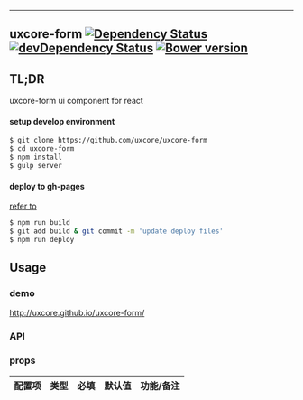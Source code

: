 ---

## uxcore-form [![Dependency Status](http://img.shields.io/david/uxcore/uxcore-form.svg?style=flat-square)](https://david-dm.org/uxcore/uxcore-form) [![devDependency Status](http://img.shields.io/david/dev/uxcore/uxcore-form.svg?style=flat-square)](https://david-dm.org/uxcore/uxcore-form#info=devDependencies) [![Bower version](https://badge.fury.io/bo/uxcore-form.svg)](http://badge.fury.io/bo/uxcore-form)

## TL;DR

uxcore-form ui component for react

#### setup develop environment

```sh
$ git clone https://github.com/uxcore/uxcore-form
$ cd uxcore-form
$ npm install
$ gulp server
```

#### deploy to gh-pages
[refer to]( http://stackoverflow.com/questions/17643381/how-to-upload-my-angularjs-static-site-to-github-pages)

```sh
$ npm run build
$ git add build & git commit -m 'update deploy files'
$ npm run deploy
```

## Usage

### demo
http://uxcore.github.io/uxcore-form/

### API

### props

| 配置项 | 类型 | 必填 | 默认值 | 功能/备注 |
|---|---|---|---|---|


